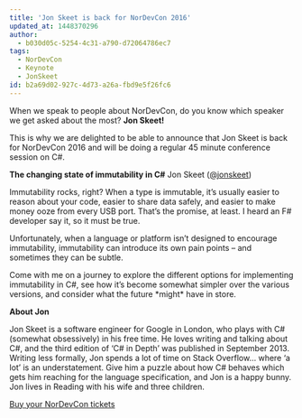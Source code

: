 ```yaml
---
title: 'Jon Skeet is back for NorDevCon 2016'
updated_at: 1448370296
author:
  - b030d05c-5254-4c31-a790-d72064786ec7
tags:
  - NorDevCon
  - Keynote
  - JonSkeet
id: b2a69d02-927c-4d73-a26a-fbd9e5f26fc6
---
```

When we speak to people about NorDevCon, do you know which speaker we get asked about the most? **Jon Skeet!**

This is why we are delighted to be able to announce that Jon Skeet is back for NorDevCon 2016 and will be doing a regular 45 minute conference session on C#.

**The changing state of immutability in C#** Jon Skeet ([@jonskeet](https://twitter.com/jonskeet))

Immutability rocks, right? When a type is immutable, it’s usually easier to reason about your code, easier to share data safely, and easier to make money ooze from every USB port. That’s the promise, at least. I heard an F# developer say it, so it must be true.

Unfortunately, when a language or platform isn’t designed to encourage immutability, immutability can introduce its own pain points – and sometimes they can be subtle.

Come with me on a journey to explore the different options for implementing immutability in C#, see how it’s become somewhat simpler over the various versions, and consider what the future \*might\* have in store.

**About Jon**

Jon Skeet is a software engineer for Google in London, who plays with C# (somewhat obsessively) in his free time. He loves writing and talking about C#, and the third edition of ‘C# in Depth’ was published in September 2013. Writing less formally, Jon spends a lot of time on Stack Overflow… where ‘a lot’ is an understatement. Give him a puzzle about how C# behaves which gets him reaching for the language specification, and Jon is a happy bunny. Jon lives in Reading with his wife and three children.

[Buy your NorDevCon tickets](http://nordevcon2016.eventbrite.co.uk)
